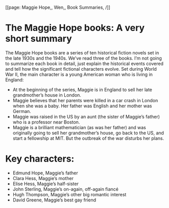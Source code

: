 [[page: Maggie Hope,, Wen,, Book Summaries, /]]
# The Maggie Hope books: A very short summary 

The Maggie Hope books are a series of ten historical fiction novels set in the late 1930s and the
1940s. We’ve read three of the books.
I’m not going to summarize each book in detail, just explain the historical events covered and
tell how the significant fictional characters evolve.
Set during World War II, the main character is a young American woman who is living in
England:
* At the beginning of the series, Maggie is in England to sell her late grandmother’s house
in London.
* Maggie believes that her parents were killed in a car crash in London when she was a
baby. Her father was English and her mother was German.
* Maggie was raised in the US by an aunt (the sister of Maggie’s father) who is a professor
near Boston.
* Maggie is a brilliant mathematician (as was her father) and was originally going to sell
her grandmother’s house, go back to the US, and start a fellowship at MIT. But the
outbreak of the war disturbs her plans.
# Key characters:
* Edmund Hope, Maggie’s father
* Clara Hess, Maggie’s mother
* Elise Hess, Maggie’s half-sister
* John Sterling, Maggie’s on-again, off-again fiancé
* Hugh Thompson, Maggie’s other big romantic interest
* David Greene, Maggie’s best gay friend